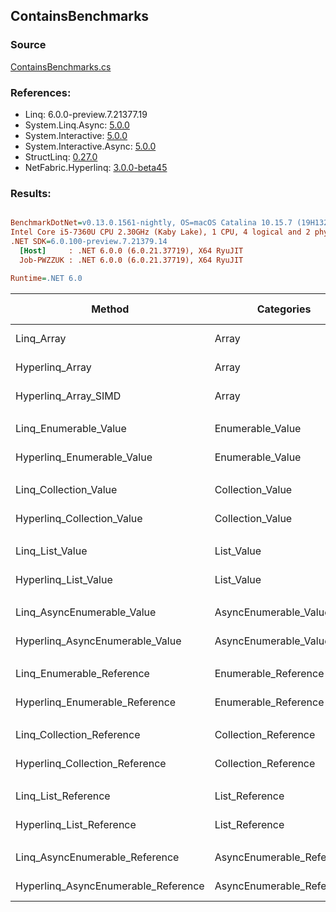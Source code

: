 ﻿## ContainsBenchmarks

### Source
[ContainsBenchmarks.cs](../NetFabric.Hyperlinq.Benchmarks/Benchmarks/ContainsBenchmarks.cs)

### References:
- Linq: 6.0.0-preview.7.21377.19
- System.Linq.Async: [5.0.0](https://www.nuget.org/packages/System.Linq.Async/5.0.0)
- System.Interactive: [5.0.0](https://www.nuget.org/packages/System.Interactive/5.0.0)
- System.Interactive.Async: [5.0.0](https://www.nuget.org/packages/System.Interactive.Async/5.0.0)
- StructLinq: [0.27.0](https://www.nuget.org/packages/StructLinq/0.27.0)
- NetFabric.Hyperlinq: [3.0.0-beta45](https://www.nuget.org/packages/NetFabric.Hyperlinq/3.0.0-beta45)

### Results:
``` ini

BenchmarkDotNet=v0.13.0.1561-nightly, OS=macOS Catalina 10.15.7 (19H1323) [Darwin 19.6.0]
Intel Core i5-7360U CPU 2.30GHz (Kaby Lake), 1 CPU, 4 logical and 2 physical cores
.NET SDK=6.0.100-preview.7.21379.14
  [Host]     : .NET 6.0.0 (6.0.21.37719), X64 RyuJIT
  Job-PWZZUK : .NET 6.0.0 (6.0.21.37719), X64 RyuJIT

Runtime=.NET 6.0  

```
|                              Method |                Categories | Count |        Mean |     Error |    StdDev |        Ratio | RatioSD |  Gen 0 | Gen 1 | Gen 2 | Allocated |
|------------------------------------ |-------------------------- |------ |------------:|----------:|----------:|-------------:|--------:|-------:|------:|------:|----------:|
|                          Linq_Array |                     Array |   100 |    40.84 ns |  0.155 ns |  0.137 ns |     baseline |         |      - |     - |     - |         - |
|                     Hyperlinq_Array |                     Array |   100 |    39.48 ns |  0.544 ns |  0.509 ns | 1.04x faster |   0.01x |      - |     - |     - |         - |
|                Hyperlinq_Array_SIMD |                     Array |   100 |    24.73 ns |  0.106 ns |  0.094 ns | 1.65x faster |   0.01x |      - |     - |     - |         - |
|                                     |                           |       |             |           |           |              |         |        |       |       |           |
|               Linq_Enumerable_Value |          Enumerable_Value |   100 |   698.87 ns |  4.071 ns |  3.808 ns |     baseline |         | 0.0153 |     - |     - |      32 B |
|          Hyperlinq_Enumerable_Value |          Enumerable_Value |   100 |   131.79 ns |  0.836 ns |  0.699 ns | 5.30x faster |   0.04x |      - |     - |     - |         - |
|                                     |                           |       |             |           |           |              |         |        |       |       |           |
|               Linq_Collection_Value |          Collection_Value |   100 |    41.31 ns |  0.190 ns |  0.178 ns |     baseline |         |      - |     - |     - |         - |
|          Hyperlinq_Collection_Value |          Collection_Value |   100 |    48.15 ns |  0.182 ns |  0.161 ns | 1.17x slower |   0.01x |      - |     - |     - |         - |
|                                     |                           |       |             |           |           |              |         |        |       |       |           |
|                     Linq_List_Value |                List_Value |   100 |    42.47 ns |  0.369 ns |  0.327 ns |     baseline |         |      - |     - |     - |         - |
|                Hyperlinq_List_Value |                List_Value |   100 |    48.39 ns |  0.315 ns |  0.263 ns | 1.14x slower |   0.01x |      - |     - |     - |         - |
|                                     |                           |       |             |           |           |              |         |        |       |       |           |
|          Linq_AsyncEnumerable_Value |     AsyncEnumerable_Value |   100 | 2,117.62 ns | 24.109 ns | 22.552 ns |     baseline |         | 0.0153 |     - |     - |      32 B |
|     Hyperlinq_AsyncEnumerable_Value |     AsyncEnumerable_Value |   100 | 1,065.50 ns |  3.295 ns |  2.572 ns | 1.99x faster |   0.02x |      - |     - |     - |         - |
|                                     |                           |       |             |           |           |              |         |        |       |       |           |
|           Linq_Enumerable_Reference |      Enumerable_Reference |   100 |   701.55 ns | 11.099 ns |  9.839 ns |     baseline |         | 0.0153 |     - |     - |      32 B |
|      Hyperlinq_Enumerable_Reference |      Enumerable_Reference |   100 |   723.25 ns |  3.170 ns |  2.965 ns | 1.03x slower |   0.01x | 0.0153 |     - |     - |      32 B |
|                                     |                           |       |             |           |           |              |         |        |       |       |           |
|           Linq_Collection_Reference |      Collection_Reference |   100 |    44.63 ns |  0.412 ns |  0.344 ns |     baseline |         |      - |     - |     - |         - |
|      Hyperlinq_Collection_Reference |      Collection_Reference |   100 |    46.06 ns |  0.179 ns |  0.140 ns | 1.03x slower |   0.01x |      - |     - |     - |         - |
|                                     |                           |       |             |           |           |              |         |        |       |       |           |
|                 Linq_List_Reference |            List_Reference |   100 |    44.93 ns |  0.386 ns |  0.342 ns |     baseline |         |      - |     - |     - |         - |
|            Hyperlinq_List_Reference |            List_Reference |   100 |    47.14 ns |  0.188 ns |  0.167 ns | 1.05x slower |   0.01x |      - |     - |     - |         - |
|                                     |                           |       |             |           |           |              |         |        |       |       |           |
|      Linq_AsyncEnumerable_Reference | AsyncEnumerable_Reference |   100 | 2,104.73 ns |  7.920 ns |  6.183 ns |     baseline |         | 0.0153 |     - |     - |      32 B |
| Hyperlinq_AsyncEnumerable_Reference | AsyncEnumerable_Reference |   100 | 2,061.42 ns |  4.170 ns |  3.697 ns | 1.02x faster |   0.00x | 0.0153 |     - |     - |      32 B |
